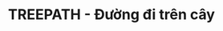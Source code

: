 ---
layout: post
title:  "TREEPATH - Đường đi trên cây"
categories: [bignum, dp, tree]
code: TREEPATH
src: TREEPATH.cpp
---